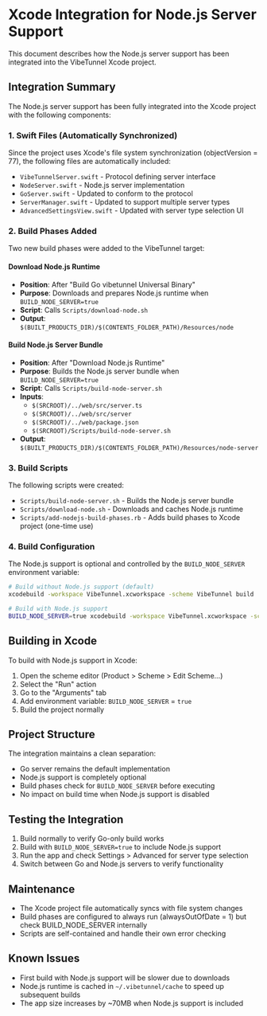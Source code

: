 # Xcode Integration for Node.js Server Support

This document describes how the Node.js server support has been integrated into the VibeTunnel Xcode project.

## Integration Summary

The Node.js server support has been fully integrated into the Xcode project with the following components:

### 1. Swift Files (Automatically Synchronized)

Since the project uses Xcode's file system synchronization (objectVersion = 77), the following files are automatically included:
- `VibeTunnelServer.swift` - Protocol defining server interface
- `NodeServer.swift` - Node.js server implementation
- `GoServer.swift` - Updated to conform to the protocol
- `ServerManager.swift` - Updated to support multiple server types
- `AdvancedSettingsView.swift` - Updated with server type selection UI

### 2. Build Phases Added

Two new build phases were added to the VibeTunnel target:

#### Download Node.js Runtime
- **Position**: After "Build Go vibetunnel Universal Binary"
- **Purpose**: Downloads and prepares Node.js runtime when `BUILD_NODE_SERVER=true`
- **Script**: Calls `Scripts/download-node.sh`
- **Output**: `$(BUILT_PRODUCTS_DIR)/$(CONTENTS_FOLDER_PATH)/Resources/node`

#### Build Node.js Server Bundle
- **Position**: After "Download Node.js Runtime"
- **Purpose**: Builds the Node.js server bundle when `BUILD_NODE_SERVER=true`
- **Script**: Calls `Scripts/build-node-server.sh`
- **Inputs**:
  - `$(SRCROOT)/../web/src/server.ts`
  - `$(SRCROOT)/../web/src/server`
  - `$(SRCROOT)/../web/package.json`
  - `$(SRCROOT)/Scripts/build-node-server.sh`
- **Output**: `$(BUILT_PRODUCTS_DIR)/$(CONTENTS_FOLDER_PATH)/Resources/node-server`

### 3. Build Scripts

The following scripts were created:
- `Scripts/build-node-server.sh` - Builds the Node.js server bundle
- `Scripts/download-node.sh` - Downloads and caches Node.js runtime
- `Scripts/add-nodejs-build-phases.rb` - Adds build phases to Xcode project (one-time use)

### 4. Build Configuration

The Node.js support is optional and controlled by the `BUILD_NODE_SERVER` environment variable:

```bash
# Build without Node.js support (default)
xcodebuild -workspace VibeTunnel.xcworkspace -scheme VibeTunnel build

# Build with Node.js support
BUILD_NODE_SERVER=true xcodebuild -workspace VibeTunnel.xcworkspace -scheme VibeTunnel build
```

## Building in Xcode

To build with Node.js support in Xcode:

1. Open the scheme editor (Product > Scheme > Edit Scheme...)
2. Select the "Run" action
3. Go to the "Arguments" tab
4. Add environment variable: `BUILD_NODE_SERVER` = `true`
5. Build the project normally

## Project Structure

The integration maintains a clean separation:
- Go server remains the default implementation
- Node.js support is completely optional
- Build phases check for `BUILD_NODE_SERVER` before executing
- No impact on build time when Node.js support is disabled

## Testing the Integration

1. Build normally to verify Go-only build works
2. Build with `BUILD_NODE_SERVER=true` to include Node.js support
3. Run the app and check Settings > Advanced for server type selection
4. Switch between Go and Node.js servers to verify functionality

## Maintenance

- The Xcode project file automatically syncs with file system changes
- Build phases are configured to always run (alwaysOutOfDate = 1) but check BUILD_NODE_SERVER internally
- Scripts are self-contained and handle their own error checking

## Known Issues

- First build with Node.js support will be slower due to downloads
- Node.js runtime is cached in `~/.vibetunnel/cache` to speed up subsequent builds
- The app size increases by ~70MB when Node.js support is included